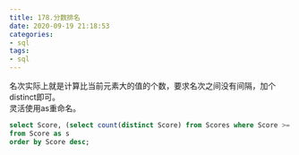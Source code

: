 ```yaml
---
title: 178.分数排名
date: 2020-09-19 21:18:53
categories: 
- sql
tags: 
- sql
---
```

名次实际上就是计算比当前元素大的值的个数，要求名次之间没有间隔，加个distinct即可。  
灵活使用as重命名。  
```sql
select Score, (select count(distinct Score) from Scores where Score >= s.Score) as `Rank`
from Score as s
order by Score desc;
```